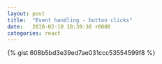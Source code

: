 ```yaml
---
layout: post
title:  "Event handling - button clicks"
date:   2018-02-10 18:39:30 +0000
categories: react
---
```



{% gist 608b5bd3e39ed7ae031ccc53554599f8 %}
